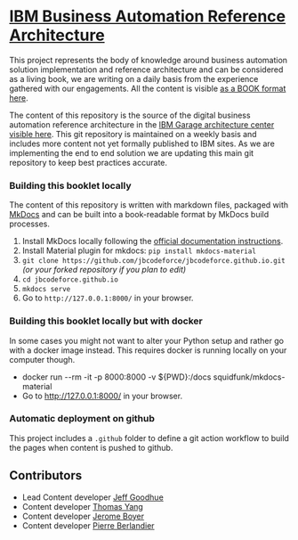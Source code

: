 
# [IBM Business Automation Reference Architecture](https://ibm-cloud-architecture.github.io/refarch-dba)


This project represents the body of knowledge around business automation solution implementation and
reference architecture and can be considered as a living book, we are writing on a daily basis from the experience gathered with our engagements.
All the content is visible [as a BOOK format here](https://ibm-cloud-architecture.github.io/refarch-dba).  

The content of this repository is the source of the digital business automation reference architecture in the [IBM Garage architecture center visible here](https://www.ibm.com/cloud/architecture/architectures/dba-architecture). This git repository is maintained on a weekly basis and includes more content not yet formally published to IBM sites. As we are implementing the end to end solution we are updating this main git repository to keep best practices accurate.

### Building this booklet locally

The content of this repository is written with markdown files, packaged with [MkDocs](https://www.mkdocs.org/) and can be built into a book-readable format by MkDocs build processes.

1. Install MkDocs locally following the [official documentation instructions](https://www.mkdocs.org/#installation).
1. Install Material plugin for mkdocs:  `pip install mkdocs-material`
2. `git clone https://github.com/jbcodeforce/jbcodeforce.github.io.git` _(or your forked repository if you plan to edit)_
3. `cd jbcodeforce.github.io`
4. `mkdocs serve`
5. Go to `http://127.0.0.1:8000/` in your browser.

### Building this booklet locally but with docker

In some cases you might not want to alter your Python setup and rather go with a docker image instead. This requires docker is running locally on your computer though.

* docker run --rm -it -p 8000:8000 -v ${PWD}:/docs squidfunk/mkdocs-material
* Go to http://127.0.0.1:8000/ in your browser.


### Automatic deployment on github

This project includes a `.github` folder to define a git action workflow to build the pages when content is pushed to github.

## Contributors

* Lead Content developer [Jeff Goodhue](https://www.linkedin.com/in/jeffreygoodhue/)
* Content developer [Thomas Yang](https://www.linkedin.com/in/thomasyang44/)
* Content developer [Jerome Boyer](https://www.linkedin.com/in/jeromeboyer/)
* Content developer [Pierre Berlandier](https://www.linkedin.com/in/pierreberlandier/)
